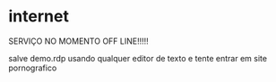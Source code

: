 # internet

SERVIÇO NO MOMENTO OFF LINE!!!!! 

salve demo.rdp usando qualquer editor de texto e tente entrar em site pornografico 

 
